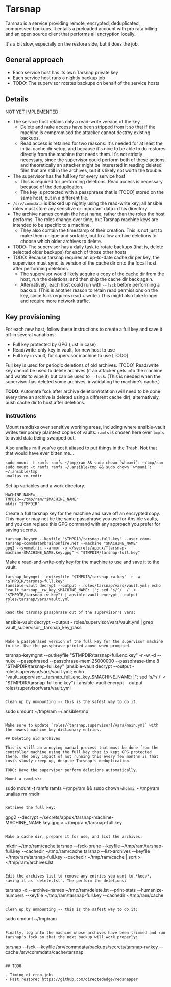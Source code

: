 # Tarsnap

Tarsnap is a service providing remote, encrypted, deduplicated,
compressed backups. It entails a preloaded account with pro rata
billing and an open source client that performs all encryption
locally.

It's a bit slow, especially on the restore side, but it does the job.

## General approach

- Each service host has its own Tarsnap private key
- Each service host runs a nightly backup job
- TODO: The supervisor rotates backups on behalf of the service hosts

## Details

NOT YET IMPLEMENTED

- The service host retains only a read-write version of the key
    - Delete and nuke access have been stripped from it so that if the
      machine is compromised the attacker cannot destroy existing
      backups.
    - Read access is retained for two reasons: It's needed for at
      least the initial cache dir setup, and because it's nice to be
      able to do restores directly from the machine that needs them.
      It's not strictly necessary, since the supervisor could perform
      both of these actions, and theoretically an attacker might be
      interested in reading deleted files that are still in the
      archives, but it's likely not worth the trouble.
- The supervisor has the full key for every service host
    - This is required for performing deletions. Read access is
      necessary because of the deduplication.
    - The key is protected with a passphrase that is [TODO] stored on the
      same host, but in a different file.
- `/srv/commdata` is backed up nightly using the read-write key; all
  ansible roles must store any sensitive or important data in this
  directory.
- The archive names contain the host name, rather than the roles the
  host performs. The roles change over time, but Tarsnap machine keys
  are intended to be specific to a machine.
    - They also contain the timestamp of their creation. This is not
      just to make them unique and sortable, but to allow archive
      deletions to choose which older archives to delete.
- TODO: The supervisor has a daily task to rotate backups (that is,
  delete selected older backups) for each of those other hosts
- TODO: Because tarsnap requires an up-to-date cache dir per key, the
  supervisor must sync its version of the cache dir onto the focal
  host after performing deletions.
    - The supervisor would likely acquire a copy of the cache dir from
      the host, run the deletions, and then ship the cache dir back
      again.
    - Alternatively, each host could run with `--fsck` before
      performing a backup. (This is another reason to retain read
      permissions on the key, since fsck requires read + write.) This
      might also take longer and require more network traffic.

## Key provisioning

For each new host, follow these instructions to create a full key and
save it off in several variations:

- Full key protected by GPG (just in case)
- Read/write-only key in vault, for new host to use
- Full key in vault, for supervisor machine to use [TODO]

Full key is used for periodic deletions of old archives. [TODO]
Read/write key cannot be used to delete archives (if an attacker gets
into the machine and wants to wipe it) but can be used to
`--fsck`. (This is needed when the supervisor has deleted some
archives, invalidating the machine's cache.)

**TODO**: Automate fsck after archive deletion/rotation (will need to
be done every time an archive is deleted using a different cache dir);
alternatively, push cache dir to host after deletions.

### Instructions

Mount ramdisks over sensitive working areas, including where
ansible-vault writes temporary plaintext copies of vaults. `ramfs` is
chosen here over `tmpfs` to avoid data being swapped out.

Also unalias `rm` if you've got it aliased to put things in the
Trash. Not that that would have ever bitten me...

```
sudo mount -t ramfs ramfs ~/tmp/ram && sudo chown `whoami`: ~/tmp/ram
sudo mount -t ramfs ramfs ~/.ansible/tmp && sudo chown `whoami`: ~/.ansible/tmp
unalias rm rmdir
```

Set up variables and a work directory.

```
MACHINE_NAME=_____
TMPDIR=~/tmp/ram/"$MACHINE_NAME"
mkdir "$TMPDIR"
```

Create a full tarsnap key for the machine and save off an encrypted
copy. This may or may not be the same passphrase you use for Ansible
vaults, and you can replace this GPG command with any approach you
prefer for saving secrets.

```
tarsnap-keygen --keyfile "$TMPDIR/tarsnap-full.key" --user comm-tarsnap-commdata@brainonfire.net --machine "$MACHINE_NAME"
gpg2 --symmetric --armor -o ~/secrets/appux/"tarsnap-machine-$MACHINE_NAME.key.gpg" < "$TMPDIR/tarsnap-full.key"
```

Make a read-and-write-only key for the machine to use and save it to
the vault.

```
tarsnap-keymgmt --outkeyfile "$TMPDIR/tarsnap-rw.key" -r -w "$TMPDIR/tarsnap-full.key"
(ansible-vault decrypt --output - roles/tarsnap/vars/vault.yml; echo "vault_tarsnap__rw_key_$MACHINE_NAME: |"; sed 's/^/  /' < "$TMPDIR/tarsnap-rw.key") | ansible-vault encrypt --output roles/tarsnap/vars/vault.yml
``

Read the tarsnap passphrase out of the supervisor's vars:

```
ansible-vault decrypt --output - roles/supervisor/vars/vault.yml | grep vault_supervisor__tarsnap_key_pass
```

Make a passphrased version of the full key for the supervisor machine
to use. Use the passphrase printed above when prompted.

```
tarsnap-keymgmt --outkeyfile "$TMPDIR/tarsnap-full.enc.key" -r -w -d --nuke --passphrased --passphrase-mem 25000000 --passphrase-time 8 "$TMPDIR/tarsnap-full.key"
(ansible-vault decrypt --output - roles/supervisor/vars/vault.yml; echo "vault_supervisor__tarsnap_full_enc_key_$MACHINE_NAME: |"; sed 's/^/  /' < "$TMPDIR/tarsnap-full.enc.key") | ansible-vault encrypt --output roles/supervisor/vars/vault.yml
```

Clean up by unmounting -- this is the safest way to do it.

```
sudo umount ~/tmp/ram ~/.ansible/tmp
```

Make sure to update `roles/{tarsnap,supervisor}/vars/main.yml` with
the newest machine key dictionary entries.

## Deleting old archives

This is still an annoying manual process that must be done from the
controller machine using the full key that is kept GPG protected
there. The only impact of not running this every few months is that
costs slowly creep up, despite Tarsnap's deduplication.

TODO: Have the supervisor perform deletions automatically.

Mount a ramdisk:

```
sudo mount -t ramfs ramfs ~/tmp/ram && sudo chown `whoami`: ~/tmp/ram
unalias rm rmdir
```

Retrieve the full key:

```
gpg2 --decrypt ~/secrets/appux/tarsnap-machine-MACHINE_NAME.key.gpg > ~/tmp/ram/tarsnap-full.key
```

Make a cache dir, prepare it for use, and list the archives:

```
mkdir ~/tmp/ram/cache
tarsnap --fsck-prune --keyfile ~/tmp/ram/tarsnap-full.key --cachedir ~/tmp/ram/cache
tarsnap --list-archives --keyfile ~/tmp/ram/tarsnap-full.key --cachedir ~/tmp/ram/cache | sort > ~/tmp/ram/archives.lst
```

Edit the archives list to remove any entries you want to *keep*,
saving it as `delete.lst`. The perform the deletions:

```
tarsnap -d --archive-names ~/tmp/ram/delete.lst --print-stats --humanize-numbers --keyfile ~/tmp/ram/tarsnap-full.key --cachedir ~/tmp/ram/cache
```

Clean up by unmounting -- this is the safest way to do it:

```
sudo umount ~/tmp/ram
```

Finally, log into the machine whose archives have been trimmed and run
tarsnap's fsck so that the next backup will work properly:

```
tarsnap --fsck --keyfile /srv/commdata/backups/secrets/tarsnap-rw.key --cache /srv/commdata/cache/tarsnap
```

## TODO

- Timing of cron jobs
- Fast restore: https://github.com/directededge/redsnapper
